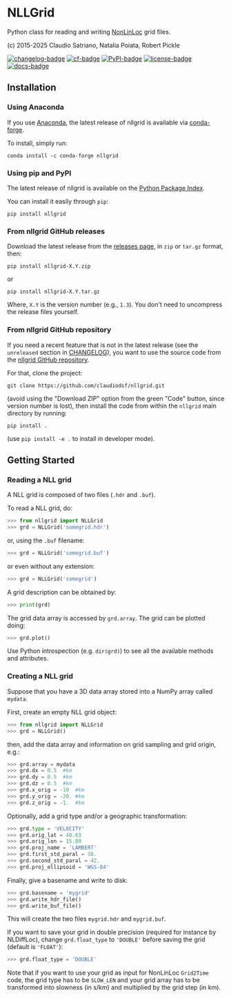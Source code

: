 # NLLGrid

Python class for reading and writing [NonLinLoc] grid files.

(c) 2015-2025 Claudio Satriano, Natalia Poiata, Robert Pickle

[![changelog-badge]][changelog-link]
[![cf-badge]][cf-link]
[![PyPI-badge]][PyPI-link]
[![license-badge]][license-link]
[![docs-badge]][docs-link]

## Installation

### Using Anaconda

If you use [Anaconda], the latest release of nllgrid is available via
[conda-forge][cf-link].

To install, simply run:

    conda install -c conda-forge nllgrid

### Using pip and PyPI

The latest release of nllgrid is available on the
[Python Package Index][PyPI-link].

You can install it easily through `pip`:

    pip install nllgrid

### From nllgrid GitHub releases

Download the latest release from the
[releases page][releases-link],
in `zip` or `tar.gz` format, then:

    pip install nllgrid-X.Y.zip

or

    pip install nllgrid-X.Y.tar.gz

Where, `X.Y` is the version number (e.g., `1.3`).
You don't need to uncompress the release files yourself.

### From nllgrid GitHub repository

If you need a recent feature that is not in the latest release (see the
`unreleased` section in [CHANGELOG][changelog-link]), you want to use the source code from
the [nllgrid GitHub repository][github-repo].

For that, clone the project:

    git clone https://github.com/claudiodsf/nllgrid.git

(avoid using the "Download ZIP" option from the green "Code" button, since
version number is lost), then install the code from within the `nllgrid`
main directory by running:

    pip install .

(use `pip install -e .` to install in developer mode).

## Getting Started

### Reading a NLL grid

A NLL grid is composed of two files (`.hdr` and `.buf`).

To read a NLL grid, do:

```python
>>> from nllgrid import NLLGrid
>>> grd = NLLGrid('somegrid.hdr')
```

or, using the `.buf` filename:

```python
>>> grd = NLLGrid('somegrid.buf')
```

or even without any extension:

```python
>>> grd = NLLGrid('somegrid')
```

A grid description can be obtained by:

```python
>>> print(grd)
```

The grid data array is accessed by `grd.array`.
The grid can be plotted doing:

```python
>>> grd.plot()
```

Use Python introspection (e.g. `dir(grd)`) to see all the available
methods and attributes.


### Creating a NLL grid

Suppose that you have a 3D data array stored into a NumPy array
called `mydata`.

First, create an empty NLL grid object:

```python
>>> from nllgrid import NLLGrid
>>> grd = NLLGrid()
```

then, add the data array and information on grid sampling and grid
origin, e.g.:

```python
>>> grd.array = mydata
>>> grd.dx = 0.5  #km
>>> grd.dy = 0.5  #km
>>> grd.dz = 0.5  #km
>>> grd.x_orig = -10  #km
>>> grd.y_orig = -20. #km
>>> grd.z_orig = -1.  #km
```

Optionally, add a grid type and/or a geographic transformation:

```python
>>> grd.type = 'VELOCITY'
>>> grd.orig_lat = 40.63
>>> grd.orig_lon = 15.80
>>> grd.proj_name = 'LAMBERT'
>>> grd.first_std_paral = 38.
>>> grd.second_std_paral = 42.
>>> grd.proj_ellipsoid = 'WGS-84'
```

Finally, give a basename and write to disk:

```python
>>> grd.basename = 'mygrid'
>>> grd.write_hdr_file()
>>> grd.write_buf_file()
```

This will create the two files `mygrid.hdr` and `mygrid.buf`.

If you want to save your grid in double precision (required for
instance by NLDiffLoc), change `grd.float_type` to `'DOUBLE'` before
saving the grid (default is `'FLOAT'`):

```python
>>> grd.float_type = 'DOUBLE'
```

Note that if you want to use your grid as input for NonLinLoc
`Grid2Time` code, the grid type has to be `SLOW_LEN` and your grid
array has to be transformed into slowness (in s/km) and multiplied
by the grid step (in km).

[changelog-badge]: https://img.shields.io/badge/Changelog-136CB6.svg
[changelog-link]: CHANGELOG.md
[cf-badge]: http://img.shields.io/conda/vn/conda-forge/nllgrid.svg
[cf-link]: https://anaconda.org/conda-forge/nllgrid
[PyPI-badge]: http://img.shields.io/pypi/v/nllgrid.svg
[PyPI-link]: https://pypi.python.org/pypi/nllgrid
[license-badge]: https://img.shields.io/badge/license-CeCILL--2.1-green
[license-link]: http://www.cecill.info/licences.en.html
[docs-badge]: https://readthedocs.org/projects/nllgrid/badge/?version=latest
[docs-link]: https://nllgrid.readthedocs.io/en/latest/?badge=latest

[NonLinLoc]: http://alomax.free.fr/nlloc
[Anaconda]: https://www.anaconda.com/products/individual
[releases-link]: https://github.com/claudiodsf/nllgrid/releases
[github-repo]: https://github.com/claudiodsf/nllgrid

